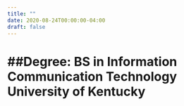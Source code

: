 ```yaml
---
title: ""
date: 2020-08-24T00:00:00-04:00
draft: false
---
```

##Degree: 
BS in Information Communication Technology
University of Kentucky
========

